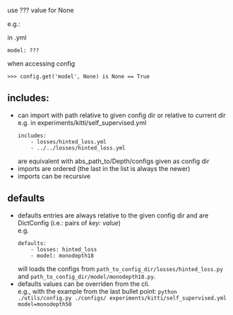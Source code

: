 
use ??? value for None

e.g.:

in .yml
```
model: ???
```

when accessing config
```
>>> config.get('model', None) is None == True
```

## includes: 
- can import with path relative to given config dir or relative to current dir\
    e.g. in experiments/kitti/self_supervised.yml 
    ```
    includes:
        - losses/hinted_loss.yml
        - ../../losses/hinted_loss.yml
    ``` 
    are equivalent with abs_path_to/Depth/configs given as config dir
- imports are ordered (the last in the list is always the newer)
- imports can be recursive
    
## defaults
- defaults entries are always relative to the given config dir and are DictConfig (i.e.: pairs of *key: value*)\
    e.g.
    ```
    defaults:
        - losses: hinted_loss
        - model: monodepth18
    ```
    will loads the configs from ``path_to_config_dir/losses/hinted_loss.py`` and 
    ``path_to_config_dir/model/monodepth18.py``.
- defaults values can be overriden from the cli.\
    e.g., with the example from the last bullet point:
    ``python ./utils/config.py ./configs/ experiments/kitti/self_supervised.yml model=monodepth50``
